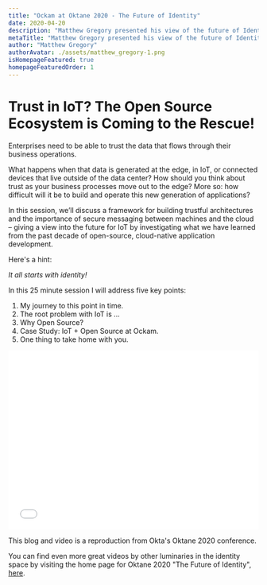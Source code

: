 ```yaml
---
title: "Ockam at Oktane 2020 - The Future of Identity"
date: 2020-04-20
description: "Matthew Gregory presented his view of the future of Identity at Oktane 2020. He believes that Trust in IoT will be driven by an ecosystem of open source technologies."
metaTitle: "Matthew Gregory presented his view of the future of Identity at Oktane 2020. He believes that Trust in IoT will be driven by an ecosystem of open source technologies. This is a video of his presentation at the Okta conference"
author: "Matthew Gregory"
authorAvatar: ./assets/matthew_gregory-1.png
isHomepageFeatured: true
homepageFeaturedOrder: 1
---
```


# Trust in IoT? The Open Source Ecosystem is Coming to the Rescue!

Enterprises need to be able to trust the data that flows through their business operations.

What happens when that data is generated at the edge, in IoT, or connected devices that live outside of the data center? How should you think about trust as your business processes move out to the edge? More so: how difficult will it be to build and operate this new generation of applications?

In this session, we’ll discuss a framework for building trustful architectures and the importance of secure messaging between machines and the cloud – giving a view into the future for IoT by investigating what we have learned from the past decade of open-source, cloud-native application development.

Here's a hint:

*It all starts with identity!*

In this 25 minute session I will address five key points:

1. My journey to this point in time.
1. The root problem with IoT is ...
1. Why Open Source?
1. Case Study: IoT + Open Source at Ockam.
1. One thing to take home with you.


<div class="rwd-container">
    <iframe class="rwd-iframe" src="//play.vidyard.com/ZGM56e47p7YRxvjj8Ec9jk.html?" width="100%" height="360" scrolling="no" frameborder="0" allowtransparency="true" allowfullscreen></iframe>
</div>

This blog and video is a reproduction from Okta's Oktane 2020 conference.

You can find even more great videos by other luminaries in the identity space by visiting the home page for Oktane 2020 "The Future of Identity", [here](https://www.okta.com/resources/oktane-content/2020/future-of-identity/).
